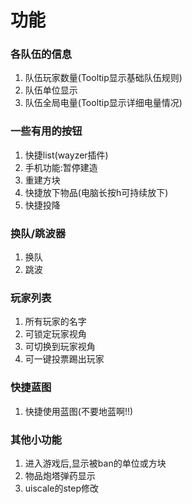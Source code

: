 # 功能
### 各队伍的信息
1. 队伍玩家数量(Tooltip显示基础队伍规则)
2. 队伍单位显示
3. 队伍全局电量(Tooltip显示详细电量情况)
### 一些有用的按钮
1. 快捷list(wayzer插件)
2. 手机功能:暂停建造
3. 重建方块
4. 快捷放下物品(电脑长按h可持续放下)
5. 快捷投降
### 换队/跳波器
1. 换队
2. 跳波
### 玩家列表
1. 所有玩家的名字
2. 可锁定玩家视角
3. 可切换到玩家视角
4. 可一键投票踢出玩家
### 快捷蓝图
1. 快捷使用蓝图(不要地蓝啊!!)
### 其他小功能
1. 进入游戏后,显示被ban的单位或方块
2. 物品炮塔弹药显示
3. uiscale的step修改
